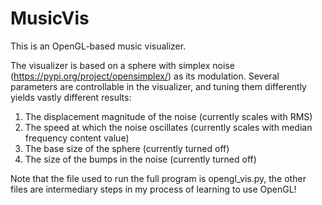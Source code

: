 # MusicVis

This is an OpenGL-based music visualizer.

The visualizer is based on a sphere with simplex noise (https://pypi.org/project/opensimplex/) as its modulation. Several parameters are controllable in the visualizer, and tuning them differently yields vastly different results:
1. The displacement magnitude of the noise (currently scales with RMS)
2. The speed at which the noise oscillates (currently scales with median frequency content value)
3. The base size of the sphere (currently turned off)
4. The size of the bumps in the noise (currently turned off)

Note that the file used to run the full program is opengl_vis.py, the other files are intermediary steps in my process of learning to use OpenGL!
